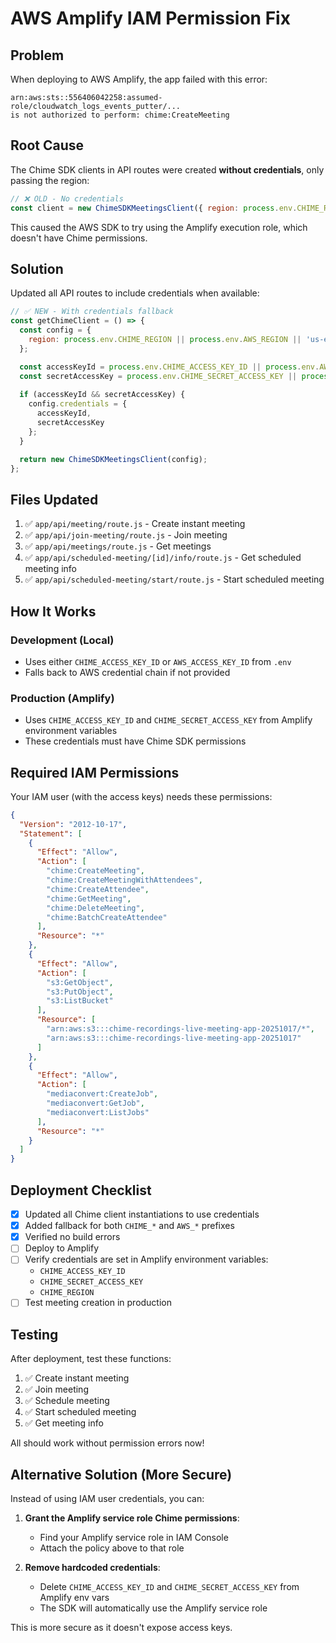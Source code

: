 # AWS Amplify IAM Permission Fix

## Problem
When deploying to AWS Amplify, the app failed with this error:
```
arn:aws:sts::556406042258:assumed-role/cloudwatch_logs_events_putter/...
is not authorized to perform: chime:CreateMeeting
```

## Root Cause
The Chime SDK clients in API routes were created **without credentials**, only passing the region:
```javascript
// ❌ OLD - No credentials
const client = new ChimeSDKMeetingsClient({ region: process.env.CHIME_REGION });
```

This caused the AWS SDK to try using the Amplify execution role, which doesn't have Chime permissions.

## Solution
Updated all API routes to include credentials when available:

```javascript
// ✅ NEW - With credentials fallback
const getChimeClient = () => {
  const config = {
    region: process.env.CHIME_REGION || process.env.AWS_REGION || 'us-east-1'
  };

  const accessKeyId = process.env.CHIME_ACCESS_KEY_ID || process.env.AWS_ACCESS_KEY_ID;
  const secretAccessKey = process.env.CHIME_SECRET_ACCESS_KEY || process.env.AWS_SECRET_ACCESS_KEY;
  
  if (accessKeyId && secretAccessKey) {
    config.credentials = {
      accessKeyId,
      secretAccessKey
    };
  }

  return new ChimeSDKMeetingsClient(config);
};
```

## Files Updated

1. ✅ `app/api/meeting/route.js` - Create instant meeting
2. ✅ `app/api/join-meeting/route.js` - Join meeting
3. ✅ `app/api/meetings/route.js` - Get meetings
4. ✅ `app/api/scheduled-meeting/[id]/info/route.js` - Get scheduled meeting info
5. ✅ `app/api/scheduled-meeting/start/route.js` - Start scheduled meeting

## How It Works

### Development (Local)
- Uses either `CHIME_ACCESS_KEY_ID` or `AWS_ACCESS_KEY_ID` from `.env`
- Falls back to AWS credential chain if not provided

### Production (Amplify)
- Uses `CHIME_ACCESS_KEY_ID` and `CHIME_SECRET_ACCESS_KEY` from Amplify environment variables
- These credentials must have Chime SDK permissions

## Required IAM Permissions

Your IAM user (with the access keys) needs these permissions:

```json
{
  "Version": "2012-10-17",
  "Statement": [
    {
      "Effect": "Allow",
      "Action": [
        "chime:CreateMeeting",
        "chime:CreateMeetingWithAttendees",
        "chime:CreateAttendee",
        "chime:GetMeeting",
        "chime:DeleteMeeting",
        "chime:BatchCreateAttendee"
      ],
      "Resource": "*"
    },
    {
      "Effect": "Allow",
      "Action": [
        "s3:GetObject",
        "s3:PutObject",
        "s3:ListBucket"
      ],
      "Resource": [
        "arn:aws:s3:::chime-recordings-live-meeting-app-20251017/*",
        "arn:aws:s3:::chime-recordings-live-meeting-app-20251017"
      ]
    },
    {
      "Effect": "Allow",
      "Action": [
        "mediaconvert:CreateJob",
        "mediaconvert:GetJob",
        "mediaconvert:ListJobs"
      ],
      "Resource": "*"
    }
  ]
}
```

## Deployment Checklist

- [x] Updated all Chime client instantiations to use credentials
- [x] Added fallback for both `CHIME_*` and `AWS_*` prefixes
- [x] Verified no build errors
- [ ] Deploy to Amplify
- [ ] Verify credentials are set in Amplify environment variables:
  - `CHIME_ACCESS_KEY_ID`
  - `CHIME_SECRET_ACCESS_KEY`
  - `CHIME_REGION`
- [ ] Test meeting creation in production

## Testing

After deployment, test these functions:
1. ✅ Create instant meeting
2. ✅ Join meeting
3. ✅ Schedule meeting
4. ✅ Start scheduled meeting
5. ✅ Get meeting info

All should work without permission errors now!

## Alternative Solution (More Secure)

Instead of using IAM user credentials, you can:

1. **Grant the Amplify service role Chime permissions**:
   - Find your Amplify service role in IAM Console
   - Attach the policy above to that role
   
2. **Remove hardcoded credentials**:
   - Delete `CHIME_ACCESS_KEY_ID` and `CHIME_SECRET_ACCESS_KEY` from Amplify env vars
   - The SDK will automatically use the Amplify service role

This is more secure as it doesn't expose access keys.
